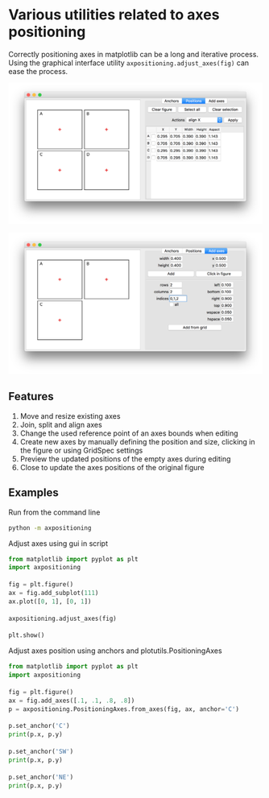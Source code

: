 # Various utilities related to axes positioning
Correctly positioning axes in matplotlib can be a long and iterative process. 
Using the graphical interface utility `axpositioning.adjust_axes(fig)` can ease the process.

![positions](screenshots/axes_positions.png)

![add axes](screenshots/add_axes.png)

## Features
1. Move and resize existing axes
2. Join, split and align axes
2. Change the used reference point of an axes bounds when editing
3. Create new axes by manually defining the position and size, clicking in the figure or using GridSpec settings
4. Preview the updated positions of the empty axes during editing
5. Close to update the axes positions of the original figure

## Examples

Run from the command line

```bash
python -m axpositioning
```

Adjust axes using gui in script

```python
from matplotlib import pyplot as plt
import axpositioning

fig = plt.figure()
ax = fig.add_subplot(111)
ax.plot([0, 1], [0, 1])

axpositioning.adjust_axes(fig)

plt.show()
```

Adjust axes position using anchors and plotutils.PositioningAxes

```python
from matplotlib import pyplot as plt
import axpositioning

fig = plt.figure()
ax = fig.add_axes([.1, .1, .8, .8])
p = axpositioning.PositioningAxes.from_axes(fig, ax, anchor='C')

p.set_anchor('C')
print(p.x, p.y)

p.set_anchor('SW')
print(p.x, p.y)

p.set_anchor('NE')
print(p.x, p.y)
```
